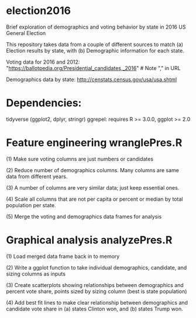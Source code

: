 # election2016
Brief exploration of demographics and voting behavior by state in 2016 US General Election

This repository takes data from a couple of different sources to match (a) Election results by state, with (b) Demographic information for each state. 

Voting data for 2016 and 2012: "https://ballotpedia.org/Presidential_candidates,_2016" # Note "," in URL

Demographics data by state: http://censtats.census.gov/usa/usa.shtml

# Dependencies:
tidyverse (ggplot2, dplyr, stringr)
ggrepel: requires R >= 3.0.0, ggplot >= 2.0
 
# Feature engineering wranglePres.R

(1) Make sure voting columns are just numbers or candidates

(2) Reduce number of demographics columns. Many columns are same data from different years. 

(3) A number of columns are very similar data; just keep essential ones.

(4) Scale all columns that are not per capita or percent or median by total population per state.

(5) Merge the voting and demographics data frames for analysis 

# Graphical analysis analyzePres.R

(1) Load merged data frame back in to memory

(2) Write a ggplot function to take individual demographics, candidate, and sizing columns as inputs

(3) Create scatterplots showing relationships between demographics and percent vote share, points sized by sizing column (best is state population)

(4) Add best fit lines to make clear relationship between demographics and candidate vote share in (a) states Clinton won, and (b) states Trump won.







